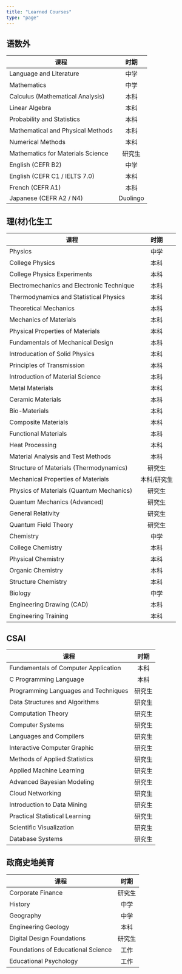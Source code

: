 ```yaml
---
title: "Learned Courses"
type: "page"
---
```


## 语数外

| 课程                                               | 时期            |
|----------------------------------------------------|:---------------:|
| Language and Literature                            | 中学            | 
| Mathematics                                        | 中学            | 
| Calculus (Mathematical Analysis)                   | 本科            |
| Linear Algebra                                     | 本科            |
| Probability and Statistics                         | 本科            |
| Mathematical and Physical Methods                  | 本科            |
| Numerical Methods                                  | 本科            |
| Mathematics for Materials Science                  | 研究生          |
| English (CEFR B2)                                  | 中学            |
| English (CEFR C1 / IELTS 7.0)                      | 本科            |
| French (CEFR A1)                                   | 本科            |
| Japanese (CEFR A2 / N4)                            | Duolingo        |  

## 理(材)化生工

| 课程                                               | 时期            |
|----------------------------------------------------|:---------------:|
| Physics                                            | 中学            | 
| College Physics                                    | 本科            | 
| College Physics Experiments                        | 本科            |
| Electromechanics and Electronic Technique          | 本科            |
| Thermodynamics and Statistical Physics              | 本科            |
| Theoretical Mechanics                              | 本科            |
| Mechanics of Materials                             | 本科            |
| Physical Properties of Materials                   | 本科            |
| Fundamentals of Mechanical Design                  | 本科            |
| Introducation of Solid Physics                     | 本科            |
| Principles of Transmission                         | 本科            |
| Introduction of Material Science                   | 本科            |
| Metal Materials                                    | 本科            |
| Ceramic Materials                                  | 本科            |
| Bio-Materials                                      | 本科            |
| Composite Materials                                | 本科            |
| Functional Materials                               | 本科            |
| Heat Processing                                    | 本科            |
| Material Analysis and Test Methods                 | 本科            |
| Structure of Materials (Thermodynamics)            | 研究生            |
| Mechanical Properties of Materials                 | 本科/研究生            |
| Physics of Materials (Quantum Mechanics)           | 研究生            |
| Quantum Mechanics (Advanced)                       | 研究生            |
| General Relativity                                 | 研究生            |
| Quantum Field Theory                               | 研究生            |
| Chemistry                                          | 中学            | 
| College Chemistry                                  | 本科            | 
| Physical Chemistry                                  | 本科            | 
| Organic Chemistry                                  | 本科            | 
| Structure Chemistry                                  | 本科            | 
| Biology                                            | 中学            | 
| Engineering Drawing (CAD)                          | 本科            |
| Engineering Training                               | 本科            |

## CSAI

| 课程                                               | 时期            |
|----------------------------------------------------|:---------------:|
| Fundamentals of Computer Application               | 本科            |
| C Programming Language                             | 本科            |
| Programming Languages and Techniques               | 研究生            |
| Data Structures and Algorithms                     | 研究生            |
| Computation Theory                                 | 研究生             |
| Computer Systems                                   | 研究生             |
| Languages and Compilers                            | 研究生             |
| Interactive Computer Graphic                       | 研究生            |
| Methods of Applied Statistics                      | 研究生            |
| Applied Machine Learning                           | 研究生            |
| Advanced Bayesian Modeling                         | 研究生            |
| Cloud Networking                                   | 研究生            |
| Introduction to Data Mining                        | 研究生            |
| Practical Statistical Learning                     | 研究生             |
| Scientific Visualization                           | 研究生             |
| Database Systems                                   | 研究生             |

## 政商史地美育

| 课程                                               | 时期            |
|----------------------------------------------------|:---------------:| 
| Corporate Finance                                  | 研究生            |
| History                                            | 中学            |
| Geography                                          | 中学            | 
| Engineering Geology                                | 本科            |
| Digital Design Foundations                         | 研究生            |
| Foundations of Educational Science                 | 工作            |
| Educational Psychology                             | 工作            |